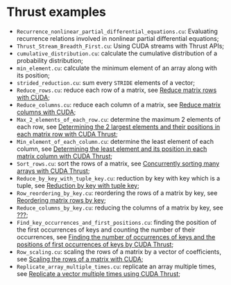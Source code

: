 # Thrust examples

- ```Recurrence_nonlinear_partial_differential_equations.cu```: Evaluating recurrence relations involved in nonlinear partial differential equations;
- ```Thrust_Stream_Breadth_First.cu```: Using CUDA streams with Thrust APIs;
- ```cumulative_distribution.cu```: calculate the cumulative distribution of a probability distribution;
- ```min_element.cu```: calculate the minimum element of an array along with its position;
- ```strided_reduction.cu```: sum every ```STRIDE``` elements of a vector;
- ```Reduce_rows.cu```: reduce each row of a matrix, see [Reduce matrix rows with CUDA](http://www.orangeowlsolutions.com/archives/1239);
- ```Reduce_columns.cu```: reduce each column of a matrix, see [Reduce matrix columns with CUDA](http://www.orangeowlsolutions.com/archives/1248);
- ```Max_2_elements_of_each_row.cu```: determine the maximum 2 elements of each row, see [Determining the 2 largest elements and their positions in each matrix row with CUDA Thrust](http://www.orangeowlsolutions.com/archives/1274);
- ```Min_element_of_each_column.cu```: determine the least element of each column, see [Determining the least element and its position in each matrix column with CUDA Thrust](http://www.orangeowlsolutions.com/archives/1294);
- ```Sort_rows.cu```: sort the rows of a matrix, see [Concurrently sorting many arrays with CUDA Thrust](http://www.orangeowlsolutions.com/archives/1297);
- ```Reduce_by_key_with_tuple_key.cu```: reduction by key with key which is a tuple, see [Reduction by key with tuple key](http://www.orangeowlsolutions.com/archives/1302);
- ```Row_reordering_by_key.cu```: reordering the rows of a matrix by key, see [Reordering matrix rows by key](http://www.orangeowlsolutions.com/archives/1311);
- ```Reduce_columns_by_key.cu```: reducing the columns of a matrix by key, see [???](???);
- ```Find_key_occurrences_and_first_positions.cu```: finding the position of the first occurrences of keys and counting the number of their occurrences, see [Finding the number of occurrences of keys and the positions of first occurrences of keys by CUDA Thrust](http://www.orangeowlsolutions.com/archives/1315);
- ```Row_scaling.cu```: scaling the rows of a matrix by a vector of coefficients, see [Scaling the rows of a matrix with CUDA](http://www.orangeowlsolutions.com/archives/1325);
- ```Replicate_array_multiple_times.cu```: replicate an array multiple times, see [Replicate a vector multiple times using CUDA Thrust](http://www.orangeowlsolutions.com/archives/1335);
